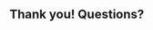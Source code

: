 <!-- .slide: data-background="img/standing-ovation.gif" -->

<!-- .slide: style="color:white" -->

Thank you!
Questions?
--
<!-- .slide: data-background="img/bye.gif" -->
